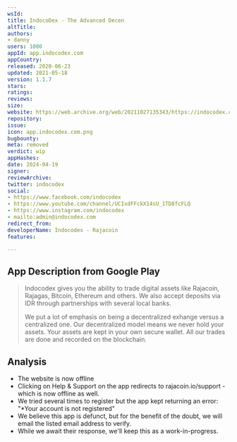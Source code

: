 ```yaml
---
wsId: 
title: IndocoDex - The Advanced Decen
altTitle: 
authors:
- danny
users: 1000
appId: app.indocodex.com
appCountry: 
released: 2020-06-23
updated: 2021-05-18
version: 1.1.7
stars: 
ratings: 
reviews: 
size: 
website: https://web.archive.org/web/20211027135343/https://indocodex.com/
repository: 
issue: 
icon: app.indocodex.com.png
bugbounty: 
meta: removed
verdict: wip
appHashes: 
date: 2024-04-19
signer: 
reviewArchive: 
twitter: indocodex
social:
- https://www.facebook.com/indocodex
- https://www.youtube.com/channel/UCIxdFFckX14sU_1TD8fcFLQ
- https://www.instagram.com/indocodex
- mailto:admin@indocodex.com
redirect_from: 
developerName: Indocodex - Rajacoin
features: 

---
```


## App Description from Google Play 

> Indocodex gives you the ability to trade digital assets like Rajacoin, Rajagas, Bitcoin, Ethereum and others. We also accept deposits via IDR through partnerships with several local banks.
>
> We put a lot of emphasis on being a decentralized exhange versus a centralized one. Our decentralized model means we never hold your assets. Your assets are kept in your own secure wallet. All our trades are done and recorded on the blockchain.

## Analysis 

- The website is now offline 
- Clicking on Help & Support on the app redirects to rajacoin.io/support - which is now offline as well.
- We tried several times to register but the app kept returning an error: "*Your account is not registered"
- We believe this app is defunct, but for the benefit of the doubt, we will email the listed email address to verify. 
- While we await their response, we'll keep this as a work-in-progress. 
